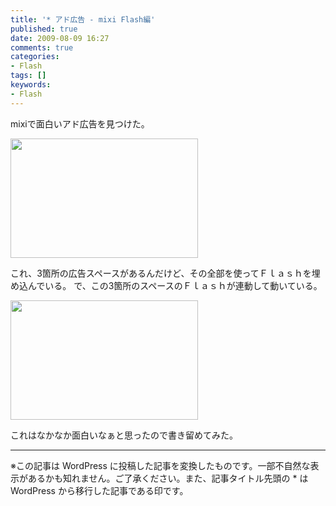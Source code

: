 ```yaml
---
title: '* アド広告 - mixi Flash編'
published: true
date: 2009-08-09 16:27
comments: true
categories:
- Flash
tags: []
keywords:
- Flash
---
```

mixiで面白いアド広告を見つけた。

<div><a href="http://hiropo.co.uk/wp-content/uploads/2009/08/mixi_ad_0.jpg"><img src="http://hiropo.co.uk/wp-content/uploads/2009/08/mixi_ad_0-300x191.jpg" alt="" title="mixi_ad_0" width="300" height="191" class="alignnone size-medium wp-image-190" /></a></div>


これ、3箇所の広告スペースがあるんだけど、その全部を使ってＦｌａｓｈを埋め込んでいる。
で、この3箇所のスペースのＦｌａｓｈが連動して動いている。

<div><a href="http://hiropo.co.uk/wp-content/uploads/2009/08/mixi_ad_1.jpg"><img src="http://hiropo.co.uk/wp-content/uploads/2009/08/mixi_ad_1-300x191.jpg" alt="" title="mixi_ad_1" width="300" height="191" class="alignnone size-medium wp-image-192" /></a></div>

これはなかなか面白いなぁと思ったので書き留めてみた。

---
※この記事は WordPress に投稿した記事を変換したものです。一部不自然な表示があるかも知れません。ご了承ください。また、記事タイトル先頭の * は WordPress から移行した記事である印です。
